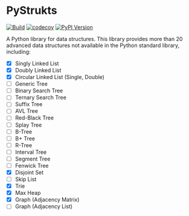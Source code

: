 # PyStrukts

[![Build](https://github.com/rubenperezm/pystrukts/actions/workflows/test.yml/badge.svg)](https://github.com/rubenperezm/pystrukts/actions/workflows/test.yml/badge.svg)
[![codecov](https://codecov.io/gh/rubenperezm/pystrukts/graph/badge.svg?token=OLV3EOPYFI)](https://codecov.io/gh/rubenperezm/pystrukts)
[![PyPI Version](https://img.shields.io/pypi/v/pystrukts.svg)](https://pypi.org/project/pystrukts)
<!-- [![Python Versions](https://img.shields.io/pypi/pyversions/pystrukts.svg)](https://pypi.org/project/pystrukts) -->


A Python library for data structures. This library provides more than 20 advanced data structures not available in the Python standard library, including:

- [x] Singly Linked List
- [x] Doubly Linked List
- [x] Circular Linked List (Single, Double)
- [ ] Generic Tree
- [ ] Binary Search Tree
- [ ] Ternary Search Tree
- [ ] Suffix Tree
- [ ] AVL Tree
- [ ] Red-Black Tree
- [ ] Splay Tree
- [ ] B-Tree
- [ ] B+ Tree
- [ ] R-Tree
- [ ] Interval Tree
- [ ] Segment Tree
- [ ] Fenwick Tree
- [x] Disjoint Set
- [ ] Skip List
- [x] Trie
- [x] Max Heap
- [x] Graph (Adjacency Matrix)
- [ ] Graph (Adjacency List)
